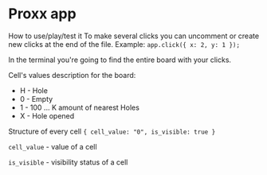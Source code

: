 
# Proxx app 

How to use/play/test it
To make several clicks you can uncomment or create new clicks at the end of the file.
Example: `app.click({ x: 2, y: 1 });`

In the terminal you're going to find the entire board with your clicks.

Cell's values description for the board:
 * H - Hole
 * 0 - Empty
 * 1 - 100 ... K amount of nearest Holes
 * X - Hole opened

Structure of every cell  `{ cell_value: "0", is_visible: true }`

`cell_value` - value of a cell

`is_visible` - visibility status of a cell
